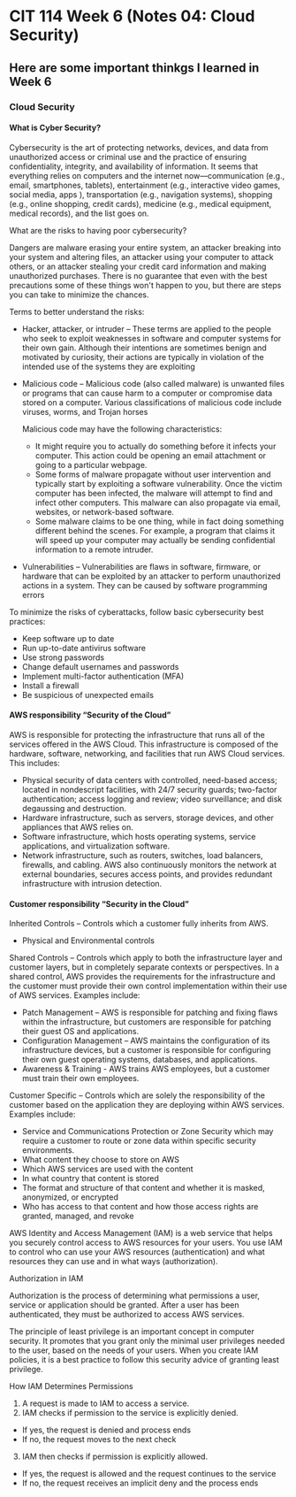 # CIT 114 Week 6 (Notes 04: Cloud Security)
## Here are some important thinkgs I learned in Week 6
### Cloud Security

#### What is Cyber Security?

Cybersecurity is the art of protecting networks, devices, and data from unauthorized access or criminal use and the practice of ensuring confidentiality, integrity, 
and availability of information. It seems that everything relies on computers and the internet now—communication (e.g., email, smartphones, tablets), entertainment 
(e.g., interactive video games, social media, apps ), transportation (e.g., navigation systems), shopping (e.g., online shopping, credit cards), medicine 
(e.g., medical equipment, medical records), and the list goes on.

What are the risks to having poor cybersecurity?

Dangers are malware erasing your entire system, an attacker breaking into your system and altering files, an attacker using your computer to attack others, or an 
attacker stealing your credit card information and making unauthorized purchases. There is no guarantee that even with the best precautions some of these things won't 
happen to you, but there are steps you can take to minimize the chances.

Terms to better understand the risks:
  * Hacker, attacker, or intruder – These terms are applied to the people who seek to exploit weaknesses in software and computer systems for their own gain. Although 
their intentions are sometimes benign and motivated by curiosity, their actions are typically in violation of the intended use of the systems they are exploiting
  * Malicious code – Malicious code (also called malware) is unwanted files or programs that can cause harm to a computer or compromise data stored on a 
computer. Various classifications of malicious code include viruses, worms, and Trojan horses
      
      Malicious code may have the following characteristics:
      * It might require you to actually do something before it infects your computer. This action could be opening an email attachment or going to a particular webpage.
      * Some forms of malware propagate without user intervention and typically start by exploiting a software vulnerability. Once the victim computer has been infected, 
      the malware will attempt to find and infect other computers. This malware can also propagate via email, websites, or network-based software.
      * Some malware claims to be one thing, while in fact doing something different behind the scenes. For example, a program that claims it will speed up your computer 
      may actually be sending confidential information to a remote intruder.

  * Vulnerabilities – Vulnerabilities are flaws in software, firmware, or hardware that can be exploited by an attacker to perform unauthorized actions in a system. They can be caused by software programming errors

To minimize the risks of cyberattacks, follow basic cybersecurity best practices:
  * Keep software up to date
  * Run up-to-date antivirus software
  * Use strong passwords
  * Change default usernames and passwords
  * Implement multi-factor authentication (MFA)
  * Install a firewall
  * Be suspicious of unexpected emails

#### AWS responsibility “Security of the Cloud”

AWS is responsible for protecting the infrastructure that runs all of the services offered in the AWS Cloud. This infrastructure is composed of the hardware, software, networking, and facilities that run AWS Cloud services. This includes:

  * Physical security of data centers with controlled, need-based access; located in nondescript facilities, with 24/7 security guards; two-factor authentication; access logging and review; video surveillance; and disk degaussing and destruction.
  * Hardware infrastructure, such as servers, storage devices, and other appliances that AWS relies on.
  * Software infrastructure, which hosts operating systems, service applications, and virtualization software.
  * Network infrastructure, such as routers, switches, load balancers, firewalls, and cabling. AWS also continuously monitors the network at external boundaries, secures access points, and provides redundant infrastructure with intrusion detection.

#### Customer responsibility “Security in the Cloud”

Inherited Controls – Controls which a customer fully inherits from AWS.
  * Physical and Environmental controls

Shared Controls – Controls which apply to both the infrastructure layer and customer layers, but in completely separate contexts or perspectives. In a shared control, AWS provides the requirements for the infrastructure and the customer must provide their own control implementation within their use of AWS services. Examples include:
  * Patch Management – AWS is responsible for patching and fixing flaws within the infrastructure, but customers are responsible for patching their guest OS and applications.
  * Configuration Management – AWS maintains the configuration of its infrastructure devices, but a customer is responsible for configuring their own guest operating systems, databases, and applications.
  * Awareness & Training - AWS trains AWS employees, but a customer must train their own employees.

Customer Specific – Controls which are solely the responsibility of the customer based on the application they are deploying within AWS services. Examples include:
  * Service and Communications Protection or Zone Security which may require a customer to route or zone data within specific security environments.
  * What content they choose to store on AWS
  * Which AWS services are used with the content
  * In what country that content is stored
  * The format and structure of that content and whether it is masked, anonymized, or encrypted
  * Who has access to that content and how those access rights are granted, managed, and revoke

AWS Identity and Access Management (IAM) is a web service that helps you securely control access to AWS resources for your users. You use IAM to control who can use your AWS resources (authentication) and what resources they can use and in what ways (authorization).

Authorization in IAM

Authorization is the process of determining what permissions a user, service or application should be granted. After a user has been authenticated, they must be authorized to access AWS services.

The principle of least privilege is an important concept in computer security. It promotes that you grant only the minimal user privileges needed to the user, based on the needs of your users. When you create IAM policies, it is a best practice to follow this security advice of granting least privilege.

How IAM Determines Permissions

1.	A request is made to IAM to access a service.
2.	IAM checks if permission to the service is explicitly denied. 
   *	If yes, the request is denied and process ends
   *	If no, the request moves to the next check
3.	IAM then checks if permission is explicitly allowed. 
   *	If yes, the request is allowed and the request continues to the service
   *	If no, the request receives an implicit deny and the process ends



